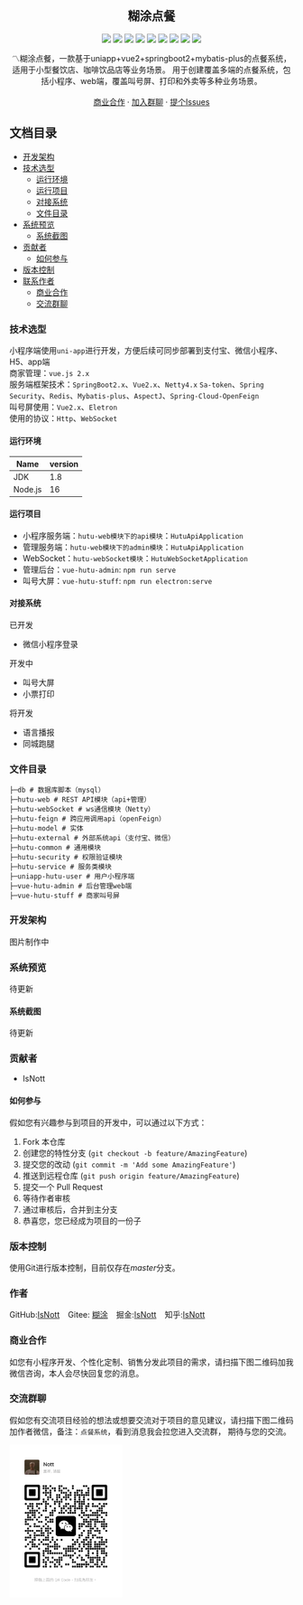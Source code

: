 <p align="center">
  <h2 align="center">糊涂点餐</h2>
  <p align="center">
    <img src="https://img.shields.io/badge/Spring Boot-2.2.0RELEASE-blue"/>
    <img src="https://img.shields.io/badge/Spring Security-yellow"/>
    <img src="https://img.shields.io/badge/Vue 2.0-green"/>
    <img src="https://img.shields.io/badge/Uni APP-gree"/>
    <img src="https://img.shields.io/badge/Eletron-blue"/>
    <img src="https://img.shields.io/badge/Redis-red"/>
    <img src="https://img.shields.io/badge/SaToken-orange"/>
    <img src="https://img.shields.io/badge/Mybatis Plus-red"/>
    <img src="https://img.shields.io/badge/Netty-black"/>
  </p>
  <p align="center">
    〽️糊涂点餐，一款基于uniapp+vue2+springboot2+mybatis-plus的点餐系统，适用于小型餐饮店、咖啡饮品店等业务场景。
    用于创建覆盖多端的点餐系统，包括小程序、web端，覆盖叫号屏、打印和外卖等多种业务场景。
    <br/>
    <br/>
    <a href="https://github.com/IsNott/hutu-order?tab=readme-ov-file#%E5%95%86%E4%B8%9A%E5%90%88%E4%BD%9C">商业合作</a>
    ·
    <a href="https://github.com/IsNott/hutu-order?tab=readme-ov-file#%E4%BA%A4%E6%B5%81%E7%BE%A4%E8%81%8A">加入群聊</a>
    ·
    <a href="https://github.com/IsNott/hutu-order/issues">提个Issues</a>
  </p>
</p>

## 文档目录

- [开发架构](#开发架构)
- [技术选型](#技术选型)
    - [运行环境](#运行环境)
    - [运行项目](#运行项目)
    - [对接系统](#对接系统)
    - [文件目录](#文件目录)
- [系统预览](#系统预览)
    - [系统截图](#系统截图)
- [贡献者](#贡献者)
    - [如何参与](#如何参与)
- [版本控制](#版本控制)
- [联系作者](#作者)
    - [商业合作](#商业合作)
    - [交流群聊](#交流群聊)

### 技术选型

小程序端使用`uni-app`进行开发，方便后续可同步部署到支付宝、微信小程序、H5、app端<br>
商家管理：`vue.js 2.x`<br>
服务端框架技术：`SpringBoot2.x`、`Vue2.x`、`Netty4.x`
`Sa-token`、`Spring Security`、`Redis`、`Mybatis-plus`、`AspectJ`、`Spring-Cloud-OpenFeign`<br>
叫号屏使用：`Vue2.x`、`Eletron`<br>
使用的协议：`Http`、`WebSocket`

#### 运行环境

| Name    | version  |
|---------|----------|
| JDK     | 1.8      |
| Node.js | 16       |

#### 运行项目

- 小程序服务端：`hutu-web模块下的api模块`：`HutuApiApplication`
- 管理服务端：`hutu-web模块下的admin模块`：`HutuApiApplication`
- WebSocket：`hutu-webSocket模块`：`HutuWebSocketApplication`
- 管理后台：`vue-hutu-admin`: `npm run serve`
- 叫号大屏：`vue-hutu-stuff`: `npm run electron:serve`

#### 对接系统

已开发

- 微信小程序登录

开发中

- 叫号大屏
- 小票打印

将开发

- 语言播报
- 同城跑腿

### 文件目录

```
├─db # 数据库脚本（mysql）
├─hutu-web # REST API模块（api+管理）
├─hutu-webSocket # ws通信模块（Netty）
├─hutu-feign # 跨应用调用api（openFeign）
├─hutu-model # 实体
├─hutu-external # 外部系统api（支付宝、微信）
├─hutu-common # 通用模块
├─hutu-security # 权限验证模块
├─hutu-service # 服务类模块
├─uniapp-hutu-user # 用户小程序端
├─vue-hutu-admin # 后台管理web端
├─vue-hutu-stuff # 商家叫号屏
```

### 开发架构

图片制作中

### 系统预览

待更新

#### 系统截图

待更新

### 贡献者

- IsNott

#### 如何参与

假如您有兴趣参与到项目的开发中，可以通过以下方式：

1. Fork 本仓库
2. 创建您的特性分支 (`git checkout -b feature/AmazingFeature`)
3. 提交您的改动 (`git commit -m 'Add some AmazingFeature'`)
4. 推送到远程仓库 (`git push origin feature/AmazingFeature`)
5. 提交一个 Pull Request
6. 等待作者审核
7. 通过审核后，合并到主分支
8. 恭喜您，您已经成为项目的一份子

### 版本控制

使用Git进行版本控制，目前仅存在*master*分支。

### 作者

GitHub:[IsNott](https://github.com/IsNott) &ensp;
Gitee: [糊涂](https://gitee.com/isnott) &ensp;
掘金:[IsNott](https://juejin.cn/user/3037330789107972)  &ensp;
知乎:[IsNott](https://www.zhihu.com/people/zou-a-p) &ensp;

### 商业合作

如您有小程序开发、个性化定制、销售分发此项目的需求，请扫描下图二维码加我微信咨询，本人会尽快回复您的消息。

### 交流群聊

假如您有交流项目经验的想法或想要交流对于项目的意见建议，请扫描下图二维码加作者微信，备注：`点餐系统`，看到消息我会拉您进入交流群，
期待与您的交流。

<img style="width: 200px;" src="./doc/images/qr.jpg">





